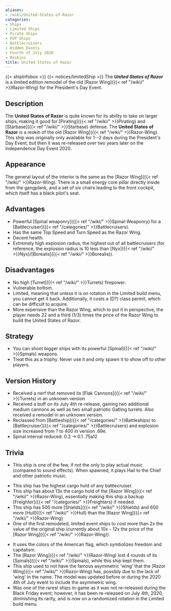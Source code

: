 ```yaml
---
aliases:
- /wiki/United-States-of-Razor
categories:
- Ships
- Limited Ships
- Pirate Ships
- PVP Ships
- Battlecruisers
- Hidden Events
- Fourth of July 2020
- Reskins
title: United States of Razor
---
```


{{< shipInfobox >}} {{< notices/limitedShip >}} The **_United States of Razor_** is a limited edition remodel of the old [Razor Wing]({{< ref "/wiki/" >}}Razor-Wing) for the President's Day Event.  

## Description

The **United States of Razor** is quite known for its ability to take on larger ships, making it good for [Pirating]({{< ref "/wiki/" >}}Pirating) and [Starbase]({{< ref "/wiki/" >}}Starbase) defense. The **United States of Razor** is a reskin of the old [Razor Wing]({{< ref "/wiki/" >}}Razor-Wing). This ship was originally only available for 1--2 days during the President's Day Event, but then it was re-released over two years later on the Independence Day Event 2020.

## Appearance

The general layout of the interior is the same as the [Razor Wing]({{< ref "/wiki/" >}}Razor-Wing). There is a small energy core pillar directly inside from the gangplank, and a set of six chairs leading to the front cockpit, which itself has a black pilot's seat.

## Advantages

- Powerful [Spinal weaponry]({{< ref "/wiki/" >}}Spinal-Weaponry) for a [Battlecruiser]({{< ref "/categories/" >}}Battlecruisers).
- Has the same Top Speed and Turn Speed as the Razor Wing.
- Decent health.
- Extremely high explosion radius, the highest out of all battlecruisers (for reference, the explosion radius is 10 less than [Nyx]({{< ref "/wiki/" >}}Nyx)/[Borealis]({{< ref "/wiki/" >}}Borealis)).

## Disadvantages

- No high [Turret]({{< ref "/wiki/" >}}Turrets) firepower.
- Vulnerable bottom.
- Limited, meaning that unless it is on rotation in the Limited build menu, you cannot get it back. Additionally, it costs a (D?) class permit, which can be difficult to acquire.
- More expensive than the Razor Wing, which to put it in perspective, the player needs 22 and a third (1/3) times the price of the Razor Wing to build the United States of Razor.

## Strategy

- You can shoot bigger ships with its powerful [Spinal]({{< ref "/wiki/" >}}Spinals) weapons.
- Treat this as a trophy. Never use it and only spawn it to show off to other players.

## Version History 

- Received a nerf that removed its [Flak Cannons]({{< ref "/wiki/" >}}Turrets) in an unknown version
- Received a buff on its July 4th re-release, gaining two additional medium cannons as well as two small patriotic Gatling turrets. Also received a remodel in an unknown version.
- Reclassed from [Battleship]({{< ref "/categories/" >}}Battleships) to [Battlecruiser]({{< ref "/categories/" >}}Battlecruisers) and explosion size increased from ? to 400 in version .69e.
- Spinal interval reduced: 0.2 -> 0.1 .75a12

## Trivia

- This ship is one of the few, if not the only to play actual music (compared to sound effects). When spawned, it plays Hail to the Chief and other patriotic music.

<!-- -->

- This ship has the highest cargo hold of any battlecruiser.
- This ship has about 13x the cargo hold of the [Razor Wing]({{< ref "/wiki/" >}}Razor-Wing), essentially making this ship a backup [Freighter]({{< ref "/categories/" >}}Freighters) if needed.
- This ship has 500 more [Shields]({{< ref "/wiki/" >}}Shields) and 600 more [Hull]({{< ref "/wiki/" >}}Hull) than the [Razor Wing]({{< ref "/wiki/" >}}Razor-Wing)
- One of the first remodeled, limited event ships to cost more than 2x the value of the original ship (currently about 10x - 12x the price of the [Razor Wing]({{< ref "/wiki/" >}}Razor-Wing)).

<!-- -->

- It uses the colors of the American flag, which symbolizes freedom and capitalism.
- The [Razor Wing]({{< ref "/wiki/" >}}Razor-Wing) lost 4 rounds of its [Spinals]({{< ref "/wiki/" >}}Spinals), while this ship kept them.
- This ship used to not have the famous asymmetric 'wing' that the [Razor Wing]({{< ref "/wiki/" >}}Razor-Wing) has, possibly due to the lack of 'wing' in the name. The model was updated before or during the 2020 4th of July event to include the asymmetric wing.
- Was one of the rarest ships in-game as it was not re-released during the Black Friday event; however, it has been re-released on July 4th, 2020, diminishing its rarity, and is now on a randomized rotation in the Limited build menu.